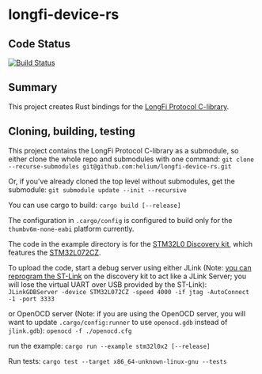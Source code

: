 # longfi-device-rs

## Code Status

[![Build Status](https://travis-ci.com/helium/longfi-device.svg?token=35YrBmyVB8LNrXzjrRop&branch=master)](https://travis-ci.com/helium/longfi-device-rs)


## Summary

This project creates Rust bindings for the [LongFi Protocol C-library](https://github.com/helium/longfi-device).

## Cloning, building, testing

This project contains the LongFi Protocol C-library as a submodule, so either clone the whole repo and submodules with one command:
	`git clone --recurse-submodules git@github.com:helium/longfi-device-rs.git`

Or, if you've already cloned the top level without submodules, get the submodule:
	`git submodule update --init --recursive`

You can use cargo to build:
	`cargo build [--release]`

The configuration in `.cargo/config` is configured to build only for the `thumbv6m-none-eabi` platform currently.

The code in the example directory is for the [STM32L0 Discovery kit](https://www.st.com/en/evaluation-tools/b-l072z-lrwan1.html), which features the [STM32L072CZ](https://www.st.com/en/microcontrollers-microprocessors/stm32l072cz.html).

To upload the code, start a debug server using either JLink (Note: [you can reprogram the ST-Link](https://www.segger.com/products/debug-probes/j-link/models/other-j-links/st-link-on-board/) on the discovery kit to act like a JLink Server; you will lose the virtual UART over USB provided by the ST-Link):
	`JLinkGDBServer -device STM32L072CZ -speed 4000 -if jtag -AutoConnect -1 -port 3333`

or OpenOCD server (Note: if you are using the OpenOCD server, you will want to update `.cargo/config:runner` to use `openocd.gdb` instead of `jlink.gdb`):
	`openocd -f ./openocd.cfg`

run the example:
	`cargo run --example stm32l0x2 [--release]`

Run tests:
    `cargo test --target x86_64-unknown-linux-gnu --tests`